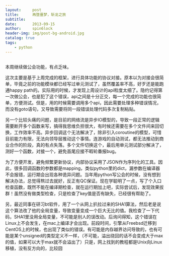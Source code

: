 ```yaml
---
layout:     post
title:      再堕噩梦，斩龙之旅
subtitle:   
date:       2013-09-15
author:     spin6lock
header-img: img/post-bg-android.jpg
catalog: true
tags:
    - python
---
```

<img src="http://images.cnitblog.com/blog/90397/201309/15230418-6041b6a9e63a4f429ffeb0ccaa1a0975.jpg" alt="" />

本周继续做公会功能，有点乏味。

这次主要是基于上周完成的框架，进行具体功能的协议对接。原本以为对接会很简单，毕竟之前的功能模块都已经写过单元测试了，虽然覆盖率不高，好歹还是能跑通happy path的。实际用的时候，才发现上周设计的api粒度太细了。隐约记得第一次做公会，也是犯了这个错误，api之间是十分正交，每一个完成的功能也很简单，方便测试。但是，用的时候需要调用多个api，因此需要处理多种错误情况，而没有goto语句，又导致需要将同一段错误处理代码多次复制粘贴。

另一个比较头痛的问题，是目前的网络流是异步IO模型的，导致一段正常的逻辑需要断开多个函数来写，搞得我思维负担很大，有时候还需要在多个文件间来回切换，工作效率不高。异步回调这个无法解决了，除非引入coroutine的模型，可惜目前能力有限，无法向领导层推动这个事情。连游戏的自动测试，都无法推动到商业合作的阶段，真的有点失落。多个文件切换这个，最后用单元测试部分解决了，测好一个函数，对接一个，避免首尾应接不暇轮番报bug。

为了方便开发，避免频繁更新协议，内部协议采用了JSON作为序列化的工具。因此，很多回调函数的参数都是mapping，类似python里的dict，漏参数在编译器不会报错，运行期会出现各种诡异问题。当年用python写公会的时候，没有想到解决办法，总觉得熬过去就好，反正有QC保证。现在学聪明了一点，写了个入口检查函数，既然不能在编译期检查，就在运行期加上吧，实际尝试后，发现效果拔群！虽然没有做类型检查，只是检查了key值是否有缺失，已经很有帮助了。

另，最近同事在研习bt软件，用了一个从网上扒拉过来的SHA1算法，然后老是说这个算法改了他的全局变量，导致变量变成一个巨大无比的值。我检查了一下代码，SHA1里没用全局变量，不可能是别人的误改动。后询问得知，这个错误在Linux上不会发生，在mac上编译才会出现。前段时间，引擎从Freebsd迁移到CentOS上的时候，也出现了类似的错误。有可能是内存越界访问导致的，也有可能是某个unsigned的类型定义不一样，（不可能，溢出绕回的话不会变成大于max的值，如果可以大于max就不会溢出了）只是，网上找到的教程都是Unix向Linux移植，没有反方向的，比较囧
